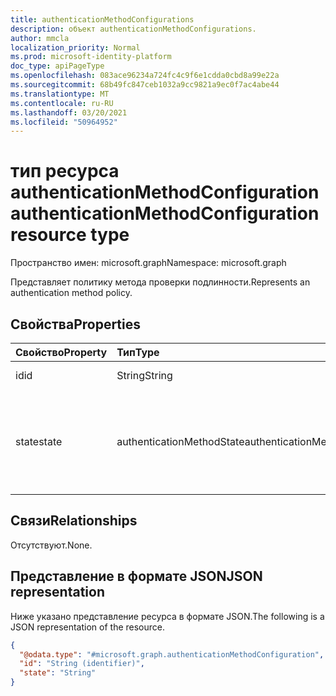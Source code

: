 ```yaml
---
title: authenticationMethodConfigurations
description: объект authenticationMethodConfigurations.
author: mmcla
localization_priority: Normal
ms.prod: microsoft-identity-platform
doc_type: apiPageType
ms.openlocfilehash: 083ace96234a724fc4c9f6e1cdda0cbd8a99e22a
ms.sourcegitcommit: 68b49fc847ceb1032a9cc9821a9ec0f7ac4abe44
ms.translationtype: MT
ms.contentlocale: ru-RU
ms.lasthandoff: 03/20/2021
ms.locfileid: "50964952"
---
```

# <a name="authenticationmethodconfiguration-resource-type"></a><span data-ttu-id="89564-103">тип ресурса authenticationMethodConfiguration</span><span class="sxs-lookup"><span data-stu-id="89564-103">authenticationMethodConfiguration resource type</span></span>
<span data-ttu-id="89564-104">Пространство имен: microsoft.graph</span><span class="sxs-lookup"><span data-stu-id="89564-104">Namespace: microsoft.graph</span></span>

<span data-ttu-id="89564-105">Представляет политику метода проверки подлинности.</span><span class="sxs-lookup"><span data-stu-id="89564-105">Represents an authentication method policy.</span></span>

## <a name="properties"></a><span data-ttu-id="89564-106">Свойства</span><span class="sxs-lookup"><span data-stu-id="89564-106">Properties</span></span>
|<span data-ttu-id="89564-107">Свойство</span><span class="sxs-lookup"><span data-stu-id="89564-107">Property</span></span>|<span data-ttu-id="89564-108">Тип</span><span class="sxs-lookup"><span data-stu-id="89564-108">Type</span></span>|<span data-ttu-id="89564-109">Описание</span><span class="sxs-lookup"><span data-stu-id="89564-109">Description</span></span>|
|:---|:---|:---|
|<span data-ttu-id="89564-110">id</span><span class="sxs-lookup"><span data-stu-id="89564-110">id</span></span>|<span data-ttu-id="89564-111">String</span><span class="sxs-lookup"><span data-stu-id="89564-111">String</span></span>|<span data-ttu-id="89564-112">Имя политики.</span><span class="sxs-lookup"><span data-stu-id="89564-112">The policy name.</span></span>|
|<span data-ttu-id="89564-113">state</span><span class="sxs-lookup"><span data-stu-id="89564-113">state</span></span>|<span data-ttu-id="89564-114">authenticationMethodState</span><span class="sxs-lookup"><span data-stu-id="89564-114">authenticationMethodState</span></span>|<span data-ttu-id="89564-115">Состояние политики.</span><span class="sxs-lookup"><span data-stu-id="89564-115">The state of the policy.</span></span> <span data-ttu-id="89564-116">Возможные значения: `enabled`, `disabled`.</span><span class="sxs-lookup"><span data-stu-id="89564-116">Possible values are: `enabled`, `disabled`.</span></span>|

## <a name="relationships"></a><span data-ttu-id="89564-117">Связи</span><span class="sxs-lookup"><span data-stu-id="89564-117">Relationships</span></span>
<span data-ttu-id="89564-118">Отсутствуют.</span><span class="sxs-lookup"><span data-stu-id="89564-118">None.</span></span>

## <a name="json-representation"></a><span data-ttu-id="89564-119">Представление в формате JSON</span><span class="sxs-lookup"><span data-stu-id="89564-119">JSON representation</span></span>
<span data-ttu-id="89564-120">Ниже указано представление ресурса в формате JSON.</span><span class="sxs-lookup"><span data-stu-id="89564-120">The following is a JSON representation of the resource.</span></span>
<!-- {
  "blockType": "resource",
  "keyProperty": "id",
  "@odata.type": "microsoft.graph.authenticationMethodConfiguration",
  "openType": false
}
-->
``` json
{
  "@odata.type": "#microsoft.graph.authenticationMethodConfiguration",
  "id": "String (identifier)",
  "state": "String"
}
```
